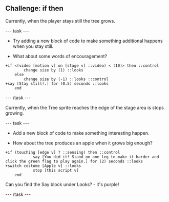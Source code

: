 ## Challenge: if then

Currently, when the player stays still the tree grows.

--- task ---

+ Try adding a new block of code to make something additional happens when you stay still. 

+ What about some words of encouragement?

```blocks3
+if <(video [motion v] on [stage v] ::video) < (10)> then ::control 
		change size by (1) ::looks
	else 
		change size by (-1) ::looks ::control
+say [Stay still!.] for (0.5) seconds ::looks
	end
```

--- /task ---

Currently, when the Tree sprite reaches the edge of the stage area is stops growing.

--- task ---

+ Add a new block of code to make something interesting happen.

+ How about the tree produces an apple when it grows big enough?

```blocks3
+if (touching [edge v] ? ::sensing) then ::control
			say [You did it! Stand on one leg to make it harder and click the green flag to play again.] for (2) seconds ::looks
+switch costume [Apple v] ::looks
			stop [this script v] 
	end
```

Can you find the Say block under Looks? -  it's purple!

--- /task ---


